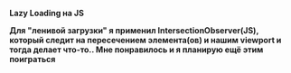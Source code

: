 **Lazy Loading на JS**

__Для "ленивой загрузки" я применил IntersectionObserver(JS), который следит на пересечением элемента(ов) и нашим viewport и тогда делает что-то.. Мне понравилось и я планирую ещё этим поиграться__